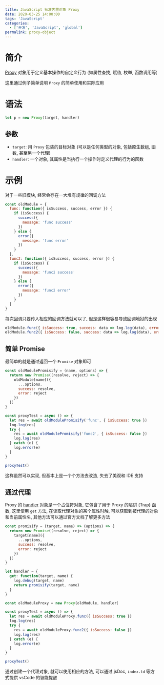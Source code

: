 ```yaml
---
title: JavaScript 标准内置对象 Proxy
date: 2020-03-25 14:00:00
tags: 'JavaScript'
categories:
  - ['开发', 'JavaScript', 'global']
permalink: proxy-object
---
```


# 简介

[Proxy](https://developer.mozilla.org/zh-CN/docs/Web/JavaScript/Reference/Global_Objects/Proxy) 对象用于定义基本操作的自定义行为 (如属性查找, 赋值, 枚举, 函数调用等)

这里通过例子简单说明 `Proxy` 的简单使用和实际应用

<!-- more -->

# 语法

```js
let p = new Proxy(target, handler)
```

## 参数

- `target`: 用 `Proxy` 包装的目标对象 (可以是任何类型的对象, 包括原生数组, 函数, 甚至另一个代理)
- `handler`: 一个对象, 其属性是当执行一个操作时定义代理的行为的函数

# 示例

对于一些旧模块, 经常会存在一大堆有规律的回调方法

```js
const oldModule = {
  func: function({ isSuccess, success, error }) {
    if (isSuccess) {
      success({
        message: 'func success'
      })
    } else {
      error({
        message: 'func error'
      })
    }
  },
  func2: function({ isSuccess, success, error }) {
    if (isSuccess) {
      success({
        message: 'func2 success'
      })
    } else {
      error({
        message: 'func2 error'
      })
    }
  }
}
```

每次回调只要传入相应的回调方法就可以了, 但是这样很容易导致回调地狱的出现

```js
oldModule.func({ isSuccess: true, success: data => log.log(data), error: err => log.error(err) })
oldModule.func2({ isSuccess: false, success: data => log.log(data), error: err => log.error(err) })
```

## 简单 Promise

最简单的就是通过返回一个 `Promise` 对象即可

```js
const oldModulePromisify = (name, options) => {
  return new Promise((resolve, reject) => {
    oldModule[name]({
      ...options,
      success: resolve,
      error: reject
    })
  })
}

const proxyTest = async () => {
  let res = await oldModulePromisify('func', { isSuccess: true })
  log.log(res)
  try {
    res = await oldModulePromisify('func2', { isSuccess: false })
    log.log(res)
  } catch (e) {
    log.error(e)
  }
}

proxyTest()
```

这样虽然可以实现, 但基本上是一个个方法去改造, 失去了美观和 IDE 支持

## 通过代理

Proxy 的 [handler](https://developer.mozilla.org/zh-CN/docs/Web/JavaScript/Reference/Global_Objects/Proxy/handler) 对象是一个占位符对象, 它包含了用于 Proxy 的陷阱 (Trap) 函数, 这里使用 `get` 方法, 在读取代理对象的某个属性时触, 可以获取到被代理的对象和当前属性名, 其他方法可以通过官方文档了解更多方法

```js
const promisify = (target, name) => (options) => {
  return new Promise((resolve, reject) => {
    target[name]({
      ...options,
      success: resolve,
      error: reject
    })
  })
}

let handler = {
  get: function(target, name) {
    log.debug(target, name)
    return promisify(target, name)
  }
}

const oldModuleProxy = new Proxy(oldModule, handler)

const proxyTest = async () => {
  let res = await oldModuleProxy.func({ isSuccess: true })
  log.log(res)
  try {
    res = await oldModuleProxy.func2({ isSuccess: false })
    log.log(res)
  } catch (e) {
    log.error(e)
  }
}

proxyTest()
```

通过创建一个代理对象, 就可以使用相应的方法, 可以通过 jsDoc, `index.td` 等方式提供 vsCode 的智能提醒
